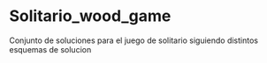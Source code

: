# Solitario_wood_game
Conjunto de soluciones para el juego de solitario siguiendo distintos esquemas de solucion
